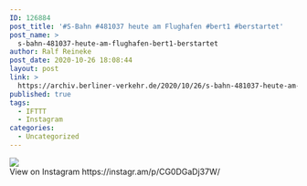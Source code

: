 ```yaml
---
ID: 126884
post_title: '#S-Bahn #481037 heute am Flughafen #bert1 #berstartet'
post_name: >
  s-bahn-481037-heute-am-flughafen-bert1-berstartet
author: Ralf Reineke
post_date: 2020-10-26 18:08:44
layout: post
link: >
  https://archiv.berliner-verkehr.de/2020/10/26/s-bahn-481037-heute-am-flughafen-bert1-berstartet/
published: true
tags:
  - IFTTT
  - Instagram
categories:
  - Uncategorized
---
```

<div><img src='https://scontent-iad3-1.cdninstagram.com/v/t51.29350-15/123073225_129188041978159_3278715041980585509_n.jpg?_nc_cat=100&ccb=2&_nc_sid=8ae9d6&_nc_ohc=CxNGmwmqw88AX9opfni&_nc_ht=scontent-iad3-1.cdninstagram.com&oh=332a5e400f9a11be9c4068b7cb8a4046&oe=5FBC4129' style='max-width:600px;' /><br/><div>View on Instagram https://instagr.am/p/CG0DGaDj37W/</div></div>